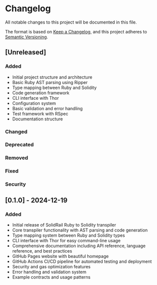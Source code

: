 # Changelog

All notable changes to this project will be documented in this file.

The format is based on [Keep a Changelog](https://keepachangelog.com/en/1.0.0/),
and this project adheres to [Semantic Versioning](https://semver.org/spec/v2.0.0.html).

## [Unreleased]

### Added

- Initial project structure and architecture
- Basic Ruby AST parsing using Ripper
- Type mapping between Ruby and Solidity
- Code generation framework
- CLI interface with Thor
- Configuration system
- Basic validation and error handling
- Test framework with RSpec
- Documentation structure

### Changed

### Deprecated

### Removed

### Fixed

### Security

## [0.1.0] - 2024-12-19

### Added

- Initial release of SolidRail Ruby to Solidity transpiler
- Core transpiler functionality with AST parsing and code generation
- Type mapping system between Ruby and Solidity types
- CLI interface with Thor for easy command-line usage
- Comprehensive documentation including API reference, language reference, and best practices
- GitHub Pages website with beautiful homepage
- GitHub Actions CI/CD pipeline for automated testing and deployment
- Security and gas optimization features
- Error handling and validation system
- Example contracts and usage patterns
